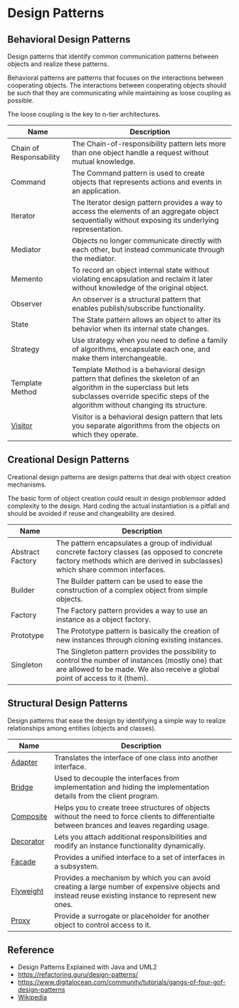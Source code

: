 
# Design Patterns

## Behavioral Design Patterns

Design patterns that identify common communication patterns between objects and realize these patterns. 

Behavioral patterns are patterns that focuses on the interactions between cooperating objects. The interactions between cooperating objects should be such that they are communicating while maintaining as loose coupling as possible. 

The loose coupling is the key to n-tier architectures. 

| Name                      | Description                                                                                                                                                                                             |
|---------------------------|---------------------------------------------------------------------------------------------------------------------------------------------------------------------------------------------------------|
| Chain of Responsability   | The Chain-of-responsibility pattern lets more than one object handle a request without mutual knowledge.                                                                                                |
| Command                   | The Command pattern is used to create objects that represents actions and events in an application.                                                                                                     |
| Iterator                  | The Iterator design pattern provides a way to access the elements of an aggregate object sequentially without exposing its underlying representation.                                                   |
| Mediator                  | Objects no longer communicate directly with each other, but instead communicate through the mediator.                                                                                                   |
| Memento                   | To record an object internal state without violating encapsulation and reclaim it later without knowledge of the original object.                                                                       |
| Observer                  | An observer is a structural pattern that enables publish/subscribe functionality.                                                                                                                       |
| State                     | The State pattern allows an object to alter its behavior when its internal state changes.                                                                                                               |
| Strategy                  | Use strategy when you need to define a family of algorithms, encapsulate each one, and make them interchangeable.                                                                                       |
| Template Method           | Template Method is a behavioral design pattern that defines the skeleton of an algorithm in the superclass but lets subclasses override specific steps of the algorithm without changing its structure. |
| [Visitor](/md/visitor.md) | Visitor is a behavioral design pattern that lets you separate algorithms from the objects on which they operate.                                                                                        |

## Creational Design Patterns

Creational design patterns are design patterns that deal with object creation mechanisms.

The basic form of object creation could result in design problemsor added complexity to the design. Hard coding the actual instantiation is a pitfall and should be avoided if reuse and changeability are desired.

| Name             | Description                                                                                                                                                                        |
|------------------|------------------------------------------------------------------------------------------------------------------------------------------------------------------------------------|
| Abstract Factory | The pattern encapsulates a group of individual concrete factory classes (as opposed to concrete factory methods which are derived in subclasses) which share common interfaces.    |
| Builder          | The Builder pattern can be used to ease the construction of a complex object from simple objects.                                                                                  |
| Factory          | The Factory pattern provides a way to use an instance as a object factory.                                                                                                         |
| Prototype        | The Prototype pattern is basically the creation of new instances through cloning existing instances.                                                                               |
| Singleton        | The Singleton pattern provides the possibility to control the number of instances (mostly one) that are allowed to be made. We also receive a global point of access to it (them). |

## Structural Design Patterns

Design patterns that ease the design by identifying a simple way to realize relationships among entities (objects and classes). 

| Name                          | Description                                                                                                                                         |
|-------------------------------|-----------------------------------------------------------------------------------------------------------------------------------------------------|
| [Adapter](/md/adapter.md)     | Translates the interface of one class into another interface.                                                                                       |
| [Bridge](/md/bridge.md)       | Used to decouple the interfaces from implementation and hiding the implementation details from the client program.                                  |
| [Composite](/md/composite.md) | Helps you to create treee structures of objects without the need to force clients to differentialte between brances and leaves regarding usage.     |
| [Decorator](/md/decorator.md) | Lets you attach additional responsibilities and modify an instance functionality dynamically.                                                       |
| [Facade](/md/facade.md)       | Provides a unified interface to a set of interfaces in a subsystem.                                                                                 |
| [Flyweight](/md/flyweight.md)    | Provides a mechanism by which you can avoid creating a large number of expensive objects and instead reuse existing instance to represent new ones. |
| [Proxy](/md/proxy.md)                         | Provide a surrogate or placeholder for another object to control access to it.                                                                      |

## Reference

- Design Patterns Explained with Java and UML2
- https://refactoring.guru/design-patterns/
- https://www.digitalocean.com/community/tutorials/gangs-of-four-gof-design-patterns
- [Wikipedia](https://en.wikipedia.org/)
